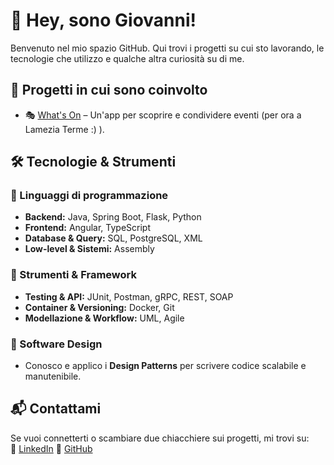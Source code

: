 # 👋 Hey, sono Giovanni!  

Benvenuto nel mio spazio GitHub. Qui trovi i progetti su cui sto lavorando, le tecnologie che utilizzo e qualche altra curiosità su di me.  

## 🚀 Progetti in cui sono coinvolto  
- 🎭 [What's On](https://github.com/Ferro-coding/What-s-On.git) – Un'app per scoprire e condividere eventi (per ora a Lamezia Terme :) ).  

## 🛠 Tecnologie & Strumenti  
### **🔹 Linguaggi di programmazione**  
- **Backend:** Java, Spring Boot, Flask, Python  
- **Frontend:** Angular, TypeScript  
- **Database & Query:** SQL, PostgreSQL, XML  
- **Low-level & Sistemi:** Assembly  

### **🔹 Strumenti & Framework**  
- **Testing & API:** JUnit, Postman, gRPC, REST, SOAP  
- **Container & Versioning:** Docker, Git  
- **Modellazione & Workflow:** UML, Agile  

### **🔹 Software Design**  
- Conosco e applico i **Design Patterns** per scrivere codice scalabile e manutenibile.  

## 📬 Contattami  
Se vuoi connetterti o scambiare due chiacchiere sui progetti, mi trovi su:  
🔗 [LinkedIn](https://www.linkedin.com/in/giovanni-caruso-85a391290)
🐙 [GitHub](https://github.com/giovanniCRS)  
